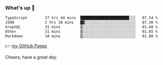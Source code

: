 ### What's up 👋

<!--START_SECTION:waka-->

```txt
TypeScript        27 hrs 44 mins  ██████████████████████░░░   87.54 %
JSON              2 hrs 18 mins   █▓░░░░░░░░░░░░░░░░░░░░░░░   07.30 %
GraphQL           31 mins         ▒░░░░░░░░░░░░░░░░░░░░░░░░   01.68 %
Other             31 mins         ▒░░░░░░░░░░░░░░░░░░░░░░░░   01.65 %
Markdown          18 mins         ▒░░░░░░░░░░░░░░░░░░░░░░░░   01.00 %
```

<!--END_SECTION:waka-->

👉 [my GitHub Pages](https://ykzhukian.github.io)

Cheers, have a great day.

